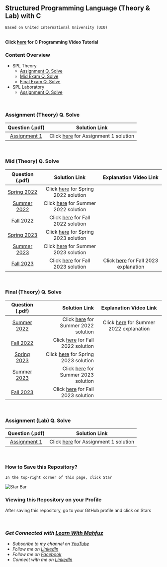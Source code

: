 ## Structured Programming Language (Theory & Lab) with C
`Based on United International University (UIU)`  
<br>

**Click [here](https://www.youtube.com/watch?v=GxsuUk8cYG0&list=PLTsdGoNQPfQTp8i1x64H1t7OYQGVX3CQz) for C Programming Video Tutorial**
<br>

### Content Overview
  - SPL Theory
    - [Assignment Q. Solve](https://github.com/mahfuzhasanreza/UIU-SPL/tree/main?tab=readme-ov-file#assignment-theory-q-solve)
    - [Mid Exam Q. Solve](https://github.com/mahfuzhasanreza/c-programming?tab=readme-ov-file#mid-theory-q-solve)
    - [Final Exam Q. Solve](https://github.com/mahfuzhasanreza/UIU-SPL/tree/main?tab=readme-ov-file#final-theory-q-solve)
  - SPL Laboratory
    - [Assignment Q. Solve](https://github.com/mahfuzhasanreza/UIU-SPL/tree/main?tab=readme-ov-file#assignment-lab-q-solve)

<br>

### Assignment (Theory) Q. Solve
  | Question (.pdf) | Solution Link |
  :----------------:|----------------
  [Assignment 1](https://github.com/mahfuzhasanreza/UIU-SPL/blob/main/Assignment%20(Theory)%20Q.%20Solve/Assignment%201/Theory_Ass_Question_1.pdf) | Click [here](https://github.com/mahfuzhasanreza/UIU-SPL/tree/main/Assignment%20(Theory)%20Q.%20Solve/Assignment%201) for Assignment 1 solution

<br>

### Mid (Theory) Q. Solve
  | Question (.pdf) | Solution Link | Explanation Video Link |
  :----------------:|:--------------:|:----------------:
  [Spring 2022](https://github.com/mahfuzhasanreza/c-programming/blob/main/Mid%20(Theory)%20Q.%20Solve/Spring%202022/Mid_Question_Spring_22.pdf.pdf) | Click [here](https://github.com/mahfuzhasanreza/c-programming/tree/main/Mid%20(Theory)%20Q.%20Solve/Spring%202022) for Spring 2022 solution |
  [Summer 2022](https://github.com/mahfuzhasanreza/c-programming/blob/main/Mid%20(Theory)%20Q.%20Solve/Summer%202022/Mid_Question_Summer_2022.pdf) | Click [here](https://github.com/mahfuzhasanreza/c-programming/tree/main/Mid%20(Theory)%20Q.%20Solve/Summer%202022) for Summer 2022 solution |
  [Fall 2022](https://github.com/mahfuzhasanreza/c-programming/blob/main/Mid%20(Theory)%20Q.%20Solve/Fall%202022/Mid_Question_Fall_2022.pdf) | Click [here](https://github.com/mahfuzhasanreza/c-programming/tree/main/Mid%20(Theory)%20Q.%20Solve/Fall%202022) for Fall 2022 solution
  [Spring 2023](https://github.com/mahfuzhasanreza/c-programming/blob/main/Mid%20(Theory)%20Q.%20Solve/Spring%202023/Mid_Question_Spring_2023.pdf) | Click [here](https://github.com/mahfuzhasanreza/c-programming/tree/main/Mid%20(Theory)%20Q.%20Solve/Spring%202023) for Spring 2023 solution
  [Summer 2023](https://github.com/mahfuzhasanreza/c-programming/blob/main/Mid%20(Theory)%20Q.%20Solve/Summer%202023/Mid_Question_Summer_2023.pdf) | Click [here](https://github.com/mahfuzhasanreza/c-programming/tree/main/Mid%20(Theory)%20Q.%20Solve/Summer%202023) for Summer 2023 solution
  [Fall 2023](https://github.com/mahfuzhasanreza/c-programming/blob/main/Mid%20(Theory)%20Q.%20Solve/Fall%202023/Mid_Question_Fall_2023.pdf) | Click [here](https://github.com/mahfuzhasanreza/c-programming/tree/main/Mid%20(Theory)%20Q.%20Solve/Fall%202023) for Fall 2023 solution | Click [here](https://youtube.com/live/w7kYR1P48a8?feature=share) for Fall 2023 explanation
  
<br>

### Final (Theory) Q. Solve
  | Question (.pdf) | Solution Link | Explanation Video Link |
  :----------------:|----------------:|:----------------:
  [Summer 2022](https://github.com/mahfuzhasanreza/UIU-SPL/blob/main/Final%20(Theory)%20Q.%20Solve/Summer%202022/Final_Question_Summer_22.pdf) | Click [here](https://github.com/mahfuzhasanreza/uiu-SPL/tree/main/Final%20(Theory)%20Q.%20Solve/Summer%202022) for Summer 2022 solution | Click [here](https://youtu.be/gehNUCX5KAU) for Summer 2022 explanation
  [Fall 2022](https://github.com/mahfuzhasanreza/UIU-SPL/blob/main/Final%20(Theory)%20Q.%20Solve/Fall%202022/Final_Question_Fall_22.pdf) | Click [here](https://github.com/mahfuzhasanreza/UIU-SPL/tree/main/Final%20(Theory)%20Q.%20Solve/Fall%202022) for Fall 2022 solution
  [Spring 2023](https://github.com/mahfuzhasanreza/UIU-SPL/blob/main/Final%20(Theory)%20Q.%20Solve/Spring%202023/Final_Question_Spring_23.pdf) | Click [here](https://github.com/mahfuzhasanreza/UIU-SPL/tree/main/Final%20(Theory)%20Q.%20Solve/Spring%202023) for Spring 2023 solution
  [Summer 2023](https://github.com/mahfuzhasanreza/UIU-SPL/blob/main/Final%20(Theory)%20Q.%20Solve/Summer%202023/Final_Question_Summer_23.pdf) | Click [here](https://github.com/mahfuzhasanreza/UIU-SPL/tree/main/Final%20(Theory)%20Q.%20Solve/Summer%202023) for Summer 2023 solution
  [Fall 2023](https://github.com/mahfuzhasanreza/UIU-SPL/blob/main/Final%20(Theory)%20Q.%20Solve/Fall%202023/Final_Question_Fall_23.pdf) | Click [here](https://github.com/mahfuzhasanreza/UIU-SPL/tree/main/Final%20(Theory)%20Q.%20Solve/Fall%202023) for Fall 2023 solution
  
<br>

### Assignment (Lab) Q. Solve
  | Question (.pdf) | Solution Link |
  :----------------:|----------------
  [Assignment 1](https://github.com/mahfuzhasanreza/UIU-SPL/blob/main/Assignment%20(Lab)%20Q.%20Solve/Assignment%201/Lab_Ass_Question_1.pdf) | Click [here](https://github.com/mahfuzhasanreza/UIU-SPL/tree/main/Assignment%20(Lab)%20Q.%20Solve/Assignment%201) for Assignment 1 solution

<br>

### How to Save this Repository?
`In the top-right corner of this page, click Star`

![Star Bar](https://docs.github.com/assets/cb-8608/mw-1440/images/help/stars/starring-a-repository.webp)

### Viewing this Repository on your Profile
After saving this repository, go to your GitHub profile and click on Stars

<br>


### _Get Connected with [Learn With Mahfuz](https://www.youtube.com/@learn-with-mahfuz)_
  - _Subscribe to my channel on [YouTube](https://www.youtube.com/@learn-with-mahfuz)_
  - _Follow me on [LinkedIn](https://www.linkedin.com/company/learn-with-mahfuz)_
  - _Follow me on [Facebook](https://www.facebook.com/LearnWithMahfuzLWM)_
  - _Connect with me on [LinkedIn](https://www.linkedin.com/in/mahfuzhasanreza/)_
 
